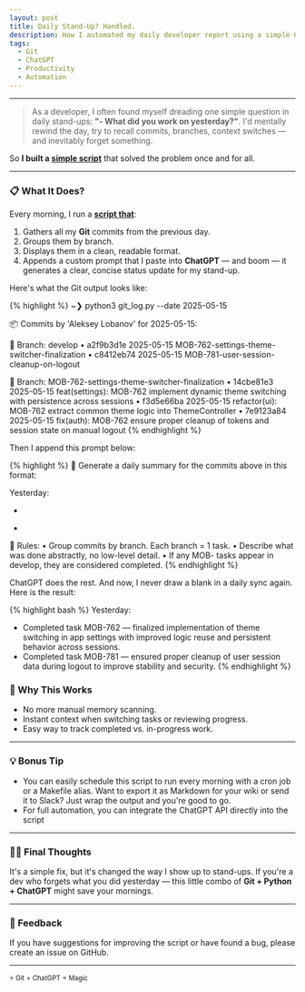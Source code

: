 ```yaml
---
layout: post
title: Daily Stand-Up? Handled.
description: How I automated my daily developer report using a simple Git script and a prompt for ChatGPT — never blank out at a stand-up again.
tags:
  - Git
  - ChatGPT
  - Productivity
  - Automation
---
```


--- 

> As a developer, I often found myself dreading one simple question in daily stand-ups: 
> **"- What did you work on yesterday?"**. 
> I'd mentally rewind the day, try to recall commits, branches, context switches — and inevitably forget something.

<div class="spacer"></div>

So **I built a [simple script](https://gist.github.com/alobanov/07adf800c7bf84596bf05665563f236d)** that solved the problem once and for all.

<div class="spacer"></div>

---


### 📋 What It Does?

Every morning, I run a **[script that](https://gist.github.com/alobanov/07adf800c7bf84596bf05665563f236d)**:

1. Gathers all my **Git** commits from the previous day.
2. Groups them by branch.
3. Displays them in a clean, readable format.
4. Appends a custom prompt that I paste into **ChatGPT** — and boom — it generates a clear, concise status update for my stand-up.

Here's what the Git output looks like:

{% highlight %}
~❯ python3 git_log.py --date 2025-05-15

📦 Commits by 'Aleksey Lobanov' for 2025-05-15:

🔀 Branch: develop
• a2f9b3d1e 2025-05-15 MOB-762-settings-theme-switcher-finalization
• c8412eb74 2025-05-15 MOB-781-user-session-cleanup-on-logout

🔀 Branch: MOB-762-settings-theme-switcher-finalization
• 14cbe81e3 2025-05-15 feat(settings): MOB-762 implement dynamic theme switching with persistence across sessions
• f3d5e66ba 2025-05-15 refactor(ui): MOB-762 extract common theme logic into ThemeController
• 7e9123a84 2025-05-15 fix(auth): MOB-762 ensure proper cleanup of tokens and session state on manual logout
{% endhighlight %}

Then I append this prompt below:

{% highlight %}
🔧 Generate a daily summary for the commits above in this format:

Yesterday:
- <summary of task 1>
- <summary of task 2>

📌 Rules:
• Group commits by branch. Each branch = 1 task.
• Describe what was done abstractly, no low-level detail.
• If any MOB- tasks appear in develop, they are considered completed.
{% endhighlight %}

ChatGPT does the rest. And now, I never draw a blank in a daily sync again. Here is the result:

{% highlight bash %}
Yesterday:
- Completed task MOB-762 — finalized implementation of theme switching in app settings with improved logic reuse and persistent behavior across sessions.
- Completed task MOB-781 — ensured proper cleanup of user session data during logout to improve stability and security.
{% endhighlight %}

<div class="spacer"></div> 

### 🧠 Why This Works

- No more manual memory scanning.
-	Instant context when switching tasks or reviewing progress.
-	Easy way to track completed vs. in-progress work.

---

### 💡 Bonus Tip

- You can easily schedule this script to run every morning with a cron job or a Makefile alias. Want to export it as Markdown for your wiki or send it to Slack? Just wrap the output and you're good to go.
- For full automation, you can integrate the ChatGPT API directly into the script

---

### 👨‍💻 Final Thoughts

It's a simple fix, but it's changed the way I show up to stand-ups.
If you're a dev who forgets what you did yesterday — this little combo of **Git + Python + ChatGPT** might save your mornings.

<div class="spacer"></div> 

---

### 💬 Feedback
If you have suggestions for improving the script or have found a bug, please create an issue on GitHub.

<div class="spacer"></div> 

--- 

<small> ⚡️ Git + ChatGPT = Magic</small>